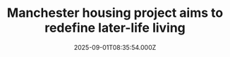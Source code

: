 ---
title: "Manchester housing project aims to redefine later-life living"
date: 2025-09-01T08:35:54.000Z
category: Human Kindness
externalLink: "https://www.positive.news/society/manchester-housing-project-aims-to-redefine-later-life-living/"
image: ""
excerpt: "Manchester is set to build a pioneering age-friendly, zero-carbon neighbourhood as part of a £1.5bn redevelopment of North Manchester General Hospital. The post Manchester housing project aims to redefine later-life living appeared first on Positive News.…"
---